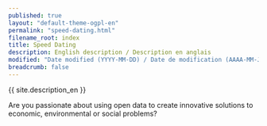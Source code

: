 ```yaml
---
published: true
layout: "default-theme-ogpl-en"
permalink: "speed-dating.html"
filename_root: index
title: Speed Dating
description: English description / Description en anglais
modified: "Date modified (YYYY-MM-DD) / Date de modification (AAAA-MM-JJ)"
breadcrumb: false
---
```


{{ site.description_en }}

Are you passionate about using open data to create innovative solutions to economic, environmental or social problems?
